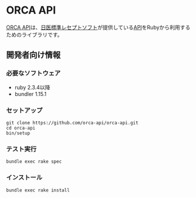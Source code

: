 # ORCA API

[ORCA API](https://orca-api.github.io/)は、[日医標準レセプトソフト](https://www.orca.med.or.jp/receipt/)が提供している[API](https://www.orca.med.or.jp/receipt/tec/api/)をRubyから利用するためのライブラリです。

## 開発者向け情報

### 必要なソフトウェア

 * ruby 2.3.4以降
 * bundler 1.15.1

### セットアップ

```shell
git clone https://github.com/orca-api/orca-api.git
cd orca-api
bin/setup
```

### テスト実行

```shell
bundle exec rake spec
```

### インストール

```shell
bundle exec rake install
```
